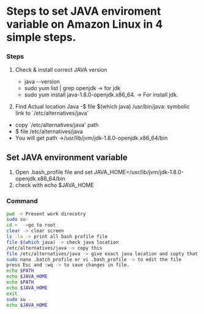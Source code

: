 # Steps to set JAVA enviroment variable on Amazon Linux in 4 simple steps.


### Steps 
1. Check & install correct JAVA version
   - java --version
   - sudo yum list | grep openjdk -> for jdk 
   - sudo yum install java-1.8.0-openjdk.x86_64. -> For install jdk.
   
2. Find Actual location Java
  -$ file $(which java)
    /usr/bin/java: symbolic link to `/etc/alternatives/java'
  - copy `/etc/alternatives/java' path 
  - $ file /etc/alternatives/java
  - You will get path ->/usr/lib/jvm/jdk-1.8.0-openjdk.x86_64/bin
    
    
## Set JAVA environment variable 
1. Open .bash_profile file and set JAVA_HOME=/usr/lib/jvm/jdk-1.8.0-openjdk.x86_64/bin 
2. check with echo $JAVA_HOME


 
### Command 
   ```sh
  pwd -> Present work direcotry
  sudo su-
  cd ~  ->go to root
  clear -> clear screen
  ls -la -> print all bash profile file
  file $(which java) -> check java location
  /etc/alternatives/java -> copy this
  file /etc/alternatives/java -> give exact java location and copty that.
  sudo nano .batch_profile or vi .bash_profile -> to edit the file
  press Esc and :wq -> to save changes in file.
  echo $PATH
  echo $JAVA_HOME
  echo $PATH
  echo $JAVA_HOME
  exit
  sudo su -
  echo $JAVA_HOME

  
